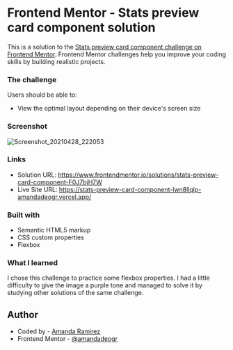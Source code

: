 # Frontend Mentor - Stats preview card component solution

This is a solution to the [Stats preview card component challenge on Frontend Mentor](https://www.frontendmentor.io/challenges/stats-preview-card-component-8JqbgoU62). Frontend Mentor challenges help you improve your coding skills by building realistic projects. 


### The challenge
Users should be able to:

- View the optimal layout depending on their device's screen size

### Screenshot
![Screenshot_20210428_222053](https://user-images.githubusercontent.com/78186370/116491535-79e84200-a870-11eb-9c16-91adf4c80189.png)


### Links
- Solution URL: https://www.frontendmentor.io/solutions/stats-preview-card-component-F0J7bjH7W
- Live Site URL: https://stats-preview-card-component-lwn8llqlp-amandadeogr.vercel.app/


### Built with
- Semantic HTML5 markup
- CSS custom properties
- Flexbox


### What I learned
I chose this challenge to practice some flexbox properties.
I had a little difficulty to give the image a purple tone and managed to solve it by studying other solutions of the same challenge.


## Author

- Coded by - [Amanda Ramirez](https://www.your-site.com)
- Frontend Mentor - [@amandadeogr](https://www.frontendmentor.io/profile/amandadeogr)

